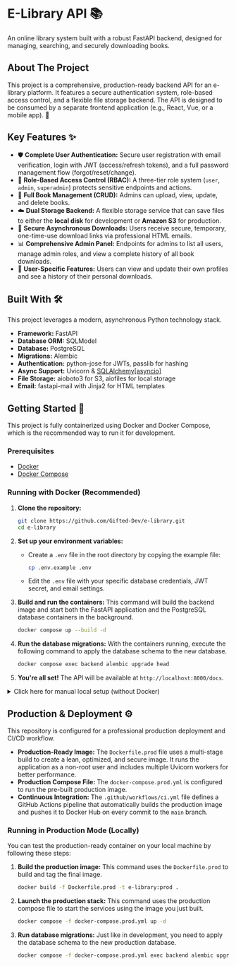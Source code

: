 # E-Library API 📚

An online library system built with a robust FastAPI backend, designed for managing, searching, and securely downloading books.

## About The Project

This project is a comprehensive, production-ready backend API for an e-library platform. It features a secure authentication system, role-based access control, and a flexible file storage backend. The API is designed to be consumed by a separate frontend application (e.g., React, Vue, or a mobile app). 🚀

## Key Features ✨

*   🛡️ **Complete User Authentication:** Secure user registration with email verification, login with JWT (access/refresh tokens), and a full password management flow (forgot/reset/change).
*   👑 **Role-Based Access Control (RBAC):** A three-tier role system (`user`, `admin`, `superadmin`) protects sensitive endpoints and actions.
*   📖 **Full Book Management (CRUD):** Admins can upload, view, update, and delete books.
*   ☁️ **Dual Storage Backend:** A flexible storage service that can save files to either the **local disk** for development or **Amazon S3** for production.
*   📧 **Secure Asynchronous Downloads:** Users receive secure, temporary, one-time-use download links via professional HTML emails.
*   📊 **Comprehensive Admin Panel:** Endpoints for admins to list all users, manage admin roles, and view a complete history of all book downloads.
*   👤 **User-Specific Features:** Users can view and update their own profiles and see a history of their personal downloads.

## Built With 🛠️

This project leverages a modern, asynchronous Python technology stack.

*   **Framework:** FastAPI
*   **Database ORM:** SQLModel
*   **Database:** PostgreSQL
*   **Migrations:** Alembic
*   **Authentication:** python-jose for JWTs, passlib for hashing
*   **Async Support:** Uvicorn & [SQLAlchemy[asyncio]](https://docs.sqlalchemy.org/en/20/orm/extensions/asyncio.html)
*   **File Storage:** aioboto3 for S3, aiofiles for local storage
*   **Email:** fastapi-mail with Jinja2 for HTML templates

## Getting Started 🚀

This project is fully containerized using Docker and Docker Compose, which is the recommended way to run it for development.

### Prerequisites

*   [Docker](https://www.docker.com/get-started)
*   [Docker Compose](https://docs.docker.com/compose/install/)

### Running with Docker (Recommended)

1.  **Clone the repository:**
    ```sh
    git clone https://github.com/Gifted-Dev/e-library.git
    cd e-library
    ```

2.  **Set up your environment variables:**
    *   Create a `.env` file in the root directory by copying the example file:
        ```sh
        cp .env.example .env
        ```
    *   Edit the `.env` file with your specific database credentials, JWT secret, and email settings.

3.  **Build and run the containers:**
    This command will build the backend image and start both the FastAPI application and the PostgreSQL database containers in the background.
    ```sh
    docker compose up --build -d
    ```

4.  **Run the database migrations:**
    With the containers running, execute the following command to apply the database schema to the new database.
    ```sh
    docker compose exec backend alembic upgrade head
    ```

5.  **You're all set!**
    The API will be available at `http://localhost:8000/docs`.

<details>
<summary>Click here for manual local setup (without Docker)</summary>

### Prerequisites
*   Python 3.11+
*   A running PostgreSQL instance

### Installation
1.  **Clone the repository** and `cd` into the directory.
2.  **Create and activate a virtual environment:**
    ```sh
    python -m venv .venv && source .venv/bin/activate
    ```
3.  **Install dependencies:** `pip install -r requirements-dev.txt`
4.  **Set up your `.env` file** as described in the Docker instructions.
5.  **Run migrations:** `alembic upgrade head`
6.  **Run the app:** `uvicorn src:app --reload`

</details>

## Production & Deployment ⚙️

This repository is configured for a professional production deployment and CI/CD workflow.

*   **Production-Ready Image:** The `Dockerfile.prod` file uses a multi-stage build to create a lean, optimized, and secure image. It runs the application as a non-root user and includes multiple Uvicorn workers for better performance.
*   **Production Compose File:** The `docker-compose.prod.yml` is configured to run the pre-built production image.
*   **Continuous Integration:** The `.github/workflows/ci.yml` file defines a GitHub Actions pipeline that automatically builds the production image and pushes it to Docker Hub on every commit to the `main` branch.

### Running in Production Mode (Locally)

You can test the production-ready container on your local machine by following these steps:

1.  **Build the production image:**
    This command uses the `Dockerfile.prod` to build and tag the final image.
    ```sh
    docker build -f Dockerfile.prod -t e-library:prod .
    ```
2.  **Launch the production stack:**
    This command uses the production compose file to start the services using the image you just built.
    ```sh
    docker compose -f docker-compose.prod.yml up -d
    ```
3.  **Run database migrations:**
    Just like in development, you need to apply the database schema to the new production database.
    ```sh
    docker compose -f docker-compose.prod.yml exec backend alembic upgrade head
    ```
